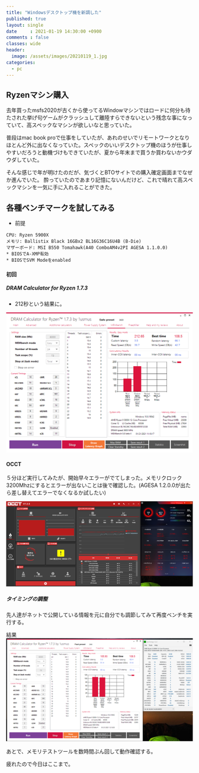 ```yaml
---
title: "Windowsデスクトップ機を新調した"
published: true
layout: single
date     : 2021-01-19 14:30:00 +0900
comments : false
classes: wide
header:
  image: /assets/images/20210119_1.jpg
categories:
  - pc
---
```


## Ryzenマシン購入

去年買ったmsfs2020が古くから使ってるWindowマシンではロードに何分も待たされた挙げ句ゲームがクラッシュして離陸すらできないという残念な事になっていて、高スペックなマシンが欲しいなと思っていた。

普段はmac book proで仕事をしていたが、あれのせいでリモートワークとなりほとんど外に出なくなっていた。スペックのいいデスクトップ機のほうが仕事しやすいだろうと動機づけもできていたが、夏から年末まで買うか買わないかウダウダしていた。

そんな感じで年が明けたのだが、気づくとBTOサイトでの購入確定画面までなぜか進んでいた。
酔っていたのであまり記憶にないんだけど、これで晴れて高スペックマシンを一気に手に入れることができた。


## 各種ベンチマークを試してみる

* 前提
```
CPU: Ryzen 5900X
メモリ: Ballistix Black 16GBx2 BL16G36C16U4B (B-Die)
マザーボード: MSI B550 Tomahawk(A40 ComboAM4v2PI AGESA 1.1.0.0)
* BIOSでA-XMP有効
* BIOSでSVM Modeをenabled
```

#### 初回 

##### DRAM Calculator for Ryzen 1.7.3

* 212秒という結果に。

![image tooltip here](/assets/images/20210119_mem_default_xmp.png)

#### OCCT

５分ほど実行してみたが、開始早々エラーがでてしまった。メモリクロック3200Mhzにするとエラーが出ないことは後で確認した。(AGESA 1.2.0.0が出たら差し替えてエラーでなくなるか試したい)

![image tooltip here](/assets/images/20210119_occt_1.png)


##### タイミングの調整

先人達がネットで公開している情報を元に自分でも調節してみて再度ベンチを実行する。

結果
![image tooltip here](/assets/images/20210119_mem_calc_1.png)

あとで、メモリテストツールを数時間ぶん回して動作確認する。

疲れたので今日はここまで。